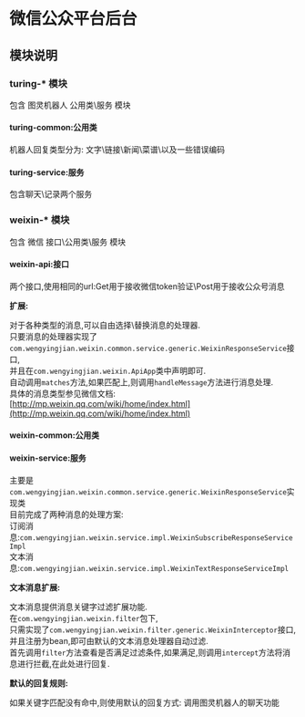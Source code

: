 # 微信公众平台后台

## 模块说明

### turing-* 模块
包含 图灵机器人 公用类\服务 模块
#### turing-common:公用类
机器人回复类型分为: 文字\链接\新闻\菜谱\以及一些错误编码
#### turing-service:服务
包含聊天\记录两个服务

### weixin-* 模块
包含 微信 接口\公用类\服务 模块
#### weixin-api:接口
两个接口,使用相同的url:Get用于接收微信token验证\Post用于接收公众号消息  

**扩展:**

对于各种类型的消息,可以自由选择\替换消息的处理器.    
只要消息的处理器实现了`com.wengyingjian.weixin.common.service.generic.WeixinResponseService`接口,  
并且在`com.wengyingjian.weixin.ApiApp`类中声明即可.  
自动调用`matches`方法,如果匹配上,则调用`handleMessage`方法进行消息处理.  
具体的消息类型参见微信文档:  
[http://mp.weixin.qq.com/wiki/home/index.html](http://mp.weixin.qq.com/wiki/home/index.html)  
#### weixin-common:公用类
#### weixin-service:服务
主要是`com.wengyingjian.weixin.common.service.generic.WeixinResponseService`实现类  
目前完成了两种消息的处理方案:  
订阅消息:`com.wengyingjian.weixin.service.impl.WeixinSubscribeResponseServiceImpl`  
文本消息:`com.wengyingjian.weixin.service.impl.WeixinTextResponseServiceImpl`  
  
**文本消息扩展:**   
  
文本消息提供消息关键字过滤扩展功能.   
在`com.wengyingjian.weixin.filter`包下,  
只需实现了`com.wengyingjian.weixin.filter.generic.WeixinInterceptor`接口,  
并且注册为bean,即可由默认的文本消息处理器自动过滤.  
首先调用`filter`方法查看是否满足过滤条件,如果满足,则调用`intercept`方法将消息进行拦截,在此处进行回复.  
  
**默认的回复规则:**  
  
如果关键字匹配没有命中,则使用默认的回复方式: 调用图灵机器人的聊天功能  

